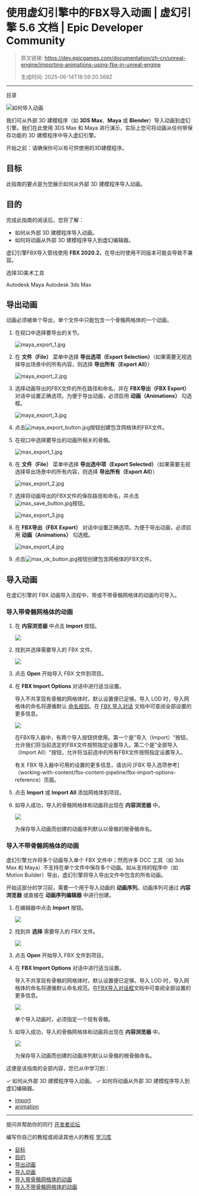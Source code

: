 # 使用虚幻引擎中的FBX导入动画 | 虚幻引擎 5.6 文档 | Epic Developer Community

> 原文链接: https://dev.epicgames.com/documentation/zh-cn/unreal-engine/importing-animations-using-fbx-in-unreal-engine
> 
> 生成时间: 2025-06-14T18:59:20.569Z

---

目录

![如何导入动画](https://dev.epicgames.com/community/api/documentation/image/a62c1d0b-c051-48da-b6ce-964e63c5e3ca?resizing_type=fill&width=1920&height=335)

我们可从外部 3D 建模程序（如 **3DS Max**、**Maya** 或 **Blender**）导入动画到虚幻引擎。我们在此使用 3DS Max 和 Maya 进行演示，实际上您可将动画从任何带保存功能的 3D 建模程序中导入虚幻引擎。

开始之前：请确保你可以有可供使用的3D建模程序。

## 目标

此指南的要点是为您展示如何从外部 3D 建模程序导入动画。

## 目的

完成此指南的阅读后，您将了解：

-   如何从外部 3D 建模程序导入动画。
-   如何将动画从外部 3D 建模程序导入到虚幻编辑器。

虚幻引擎FBX导入管线使用 **FBX 2020.2**。在导出时使用不同版本可能会导致不兼容。

选择3D美术工具

Autodesk Maya Autodesk 3ds Max

## 导出动画

动画必须被单个导出，单个文件中只能包含一个骨骼网格体的一个动画。

1.  在视口中选择要导出的关节。
    
    ![maya_export_1.jpg](https://d1iv7db44yhgxn.cloudfront.net/documentation/images/1454103d-6ebd-4917-b38e-5726d472f03f/maya_export_1.jpg)
2.  在 **文件（File）** 菜单中选择 **导出选项（Export Selection）**（如果需要无视选择导出场景中的所有内容，则选择 **导出所有（Export All）**）
    
    ![maya_export_2.jpg](https://d1iv7db44yhgxn.cloudfront.net/documentation/images/d3568401-6a9e-4632-b395-6bb35f3d2e0b/maya_export_2.jpg)
3.  选择动画导出的FBX文件的所在路径和命名，并在 **FBX导出（FBX Export）** 对话中设置正确选项。为便于导出动画，必须启用 **动画（Animations）** 勾选框。
    
    ![maya_export_3.jpg](https://d1iv7db44yhgxn.cloudfront.net/documentation/images/1d86028a-89a7-42d7-a24c-fcf857a39358/maya_export_3.jpg)
4.  点击![maya_export_button.jpg](https://d1iv7db44yhgxn.cloudfront.net/documentation/images/2c611b8b-c973-42e8-9584-b3d70dd0df43/maya_export_button.jpg)按钮创建包含网格体的FBX文件。
    

1.  在视口中选择要导出的动画所相关的骨骼。
    
    ![max_export_1.jpg](https://d1iv7db44yhgxn.cloudfront.net/documentation/images/75f6c03a-5ede-419a-94b7-ee536a6083a6/max_export_1.jpg)
2.  在 **文件（File）** 菜单中选择 **导出选中项（Export Selected）**（如果需要无视选择导出场景中的所有内容，则选择 **导出所有（Export All）**）
    
    ![max_export_2.jpg](https://d1iv7db44yhgxn.cloudfront.net/documentation/images/a289ae27-9d3a-4fa7-976c-e57461110474/max_export_2.jpg)
3.  选择将动画导出的FBX文件的保存路径和命名，并点击![max_save_button.jpg](https://d1iv7db44yhgxn.cloudfront.net/documentation/images/a6db5926-b13c-42be-aaea-d39554dc0690/max_save_button.jpg)按钮。
    
    ![max_export_3.jpg](https://d1iv7db44yhgxn.cloudfront.net/documentation/images/0bfe1333-8a72-4649-953a-0cbe4e666b9b/max_export_3.jpg)
4.  在 **FBX导出（FBX Export）** 对话中设置正确选项。为便于导出动画，必须启用 **动画（Animations）** 勾选框。
    
    ![max_export_4.jpg](https://d1iv7db44yhgxn.cloudfront.net/documentation/images/56b1d8dd-30b2-4a08-8982-f901a283b7f8/max_export_4.jpg)
5.  点击![max_ok_button.jpg](https://d1iv7db44yhgxn.cloudfront.net/documentation/images/731d2b67-9542-47c2-943a-df0d519ebe02/max_ok_button.jpg)按钮创建包含网格体的FBX文件。
    

## 导入动画

在虚幻引擎的 FBX 动画导入流程中，带或不带骨骼网格体的动画均可导入。

### 导入带骨骼网格体的动画

1.  在 **内容浏览器** 中点击 **Import** 按钮。
    
    ![](https://d1iv7db44yhgxn.cloudfront.net/documentation/images/82122eb6-9f15-41b8-9bab-c9bf739b5238/importbutton_ui.png)
2.  找到并选择需要导入的 FBX 文件。
    
    ![](https://d1iv7db44yhgxn.cloudfront.net/documentation/images/cfcb8eae-e6ca-4c6b-9cb3-ed9ab5d8fe75/importdialogbox.png)
3.  点击 **Open** 开始导入 FBX 文件到项目。
    
4.  在 **FBX Import Options** 对话中进行适当设置。
    
    导入不共享现有骨骼的网格体时，默认设置便已足够。导入 LOD 时，导入网格体的命名将遵循默认 [命名规则](/documentation/zh-cn/unreal-engine/fbx-import-options-reference-in-unreal-engine#%E5%91%BD%E5%90%8D%E8%A7%84%E8%8C%83)。在 [FBX 导入对话](/documentation/zh-cn/unreal-engine/fbx-import-options-reference-in-unreal-engine) 文档中可查阅全部设置的更多信息。
    
    ![](https://d1iv7db44yhgxn.cloudfront.net/documentation/images/8e2192cf-15f7-451f-92cf-3758e5833e5b/fbximportoptions.png)
    
    在FBX导入器中，有两个导入按钮供使用。第一个是"导入（Import）"按钮，允许我们将当前选定的FBX文件按照指定设置导入。第二个是"全部导入（Import All）"按钮，允许将当前选中的所有FBX文件按照指定设置导入。
    
    有关 FBX 导入器中可用的设置的更多信息，请访问 \[FBX 导入选项参考\]（working-with-content/fbx-content-pipeline/fbx-import-options-reference）页面。
    
5.  点击 **Import** 或 **Import All** 添加网格体到项目。
    
6.  如导入成功，导入的骨骼网格体和动画将出现在 **内容浏览器** 中。
    
    ![](https://d1iv7db44yhgxn.cloudfront.net/documentation/images/69478344-f7cf-4de2-b122-9990f8b77321/importedanimations.png)
    
    为保存导入动画而创建的动画序列默认以骨骼的根骨骼命名。
    

### 导入不带骨骼网格体的动画

虚幻引擎允许将多个动画导入单个 FBX 文件中；然而许多 DCC 工具（如 3ds Max 和 Maya）不支持在单个文件中保存多个动画。如从支持的程序中（如 Motion Builder）导出，虚幻引擎将导入导出文件中包含的所有动画。

开始这部分的学习前，需要一个用于导入动画的 **动画序列**。动画序列可通过 **内容浏览器** 或直接在 **动画序列编辑器** 中进行创建。

1.  在编辑器中点击 **Import** 按钮。
    
    ![](https://d1iv7db44yhgxn.cloudfront.net/documentation/images/c302ccf4-c5ae-4d5f-acbd-6093996d66e1/importbutton_ui.png)
2.  找到并 **选择** 需要导入的 FBX 文件。
    
    ![](https://d1iv7db44yhgxn.cloudfront.net/documentation/images/c028c28a-32f0-47c1-a81d-932c82e9fa94/importdialogbox.png)
3.  点击 **Open** 开始导入 FBX 文件到项目。
    
4.  在 **FBX Import Options** 对话中进行适当设置。
    
    导入不共享现有骨骼的网格体时，默认设置便已足够。导入 LOD 时，导入网格体的命名将遵循默认命名规范。在[FBX导入对话框](/documentation/zh-cn/unreal-engine/fbx-import-options-reference-in-unreal-engine)文档中可查阅全部设置的更多信息。
    
    ![](https://d1iv7db44yhgxn.cloudfront.net/documentation/images/aa1260d1-574f-470e-840f-7e0afe0ab90d/animationimportoptions.jpg)
    
    单个导入动画时，必须指定一个现有骨骼。
    
5.  如导入成功，导入的骨骼网格体和动画将出现在 **内容浏览器** 中。
    
    ![](https://d1iv7db44yhgxn.cloudfront.net/documentation/images/9bd1aca9-6228-43df-beb9-9a4cb7daea24/importedanimations.png)
    
    为保存导入动画而创建的动画序列默认以骨骼的根骨骼命名。
    

这便是该指南的全部内容，您已从中学习到：

✓ 如何从外部 3D 建模程序导入动画。 ✓ 如何将动画从外部 3D 建模程序导入到虚幻编辑器。

-   [import](https://dev.epicgames.com/community/search?query=import)
-   [animation](https://dev.epicgames.com/community/search?query=animation)

* * *

提问并帮助你的同行 [开发者论坛](https://forums.unrealengine.com/categories?tag=unreal-engine)

编写你自己的教程或阅读其他人的教程 [学习库](https://dev.epicgames.com/community/unreal-engine/learning)

-   [目标](/documentation/zh-cn/unreal-engine/importing-animations-using-fbx-in-unreal-engine#%E7%9B%AE%E6%A0%87)
-   [目的](/documentation/zh-cn/unreal-engine/importing-animations-using-fbx-in-unreal-engine#%E7%9B%AE%E7%9A%84)
-   [导出动画](/documentation/zh-cn/unreal-engine/importing-animations-using-fbx-in-unreal-engine#%E5%AF%BC%E5%87%BA%E5%8A%A8%E7%94%BB)
-   [导入动画](/documentation/zh-cn/unreal-engine/importing-animations-using-fbx-in-unreal-engine#%E5%AF%BC%E5%85%A5%E5%8A%A8%E7%94%BB)
-   [导入带骨骼网格体的动画](/documentation/zh-cn/unreal-engine/importing-animations-using-fbx-in-unreal-engine#%E5%AF%BC%E5%85%A5%E5%B8%A6%E9%AA%A8%E9%AA%BC%E7%BD%91%E6%A0%BC%E4%BD%93%E7%9A%84%E5%8A%A8%E7%94%BB)
-   [导入不带骨骼网格体的动画](/documentation/zh-cn/unreal-engine/importing-animations-using-fbx-in-unreal-engine#%E5%AF%BC%E5%85%A5%E4%B8%8D%E5%B8%A6%E9%AA%A8%E9%AA%BC%E7%BD%91%E6%A0%BC%E4%BD%93%E7%9A%84%E5%8A%A8%E7%94%BB)